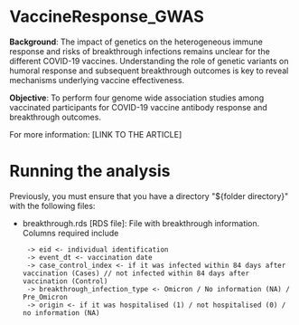 # VaccineResponse_GWAS
**Background**: The impact of genetics on the heterogeneous immune response and risks of breakthrough infections remains unclear for the different COVID-19 vaccines. Understanding the role of genetic variants on humoral response and subsequent breakthrough outcomes is key to reveal mechanisms underlying vaccine effectiveness. 

**Objective**: To perform four genome wide association studies among vaccinated participants for COVID-19 vaccine antibody response and breakthrough outcomes. 

    
For more information: [LINK TO THE ARTICLE]

# Running the analysis
Previously, you must ensure that you have a directory "${folder directory}" with the following files:
 - breakthrough.rds [RDS file]: File with breakthrough information. Columns required include
   
        -> eid <- individual identification
        -> event_dt <- vaccination date
        -> case_control_index <- if it was infected within 84 days after vaccination (Cases) // not infected within 84 days after vaccination (Control)
        -> breakthrough_infection_type <- Omicron / No information (NA) / Pre_Omicron
        -> origin <- if it was hospitalised (1) / not hospitalised (0) / no information (NA)
   



